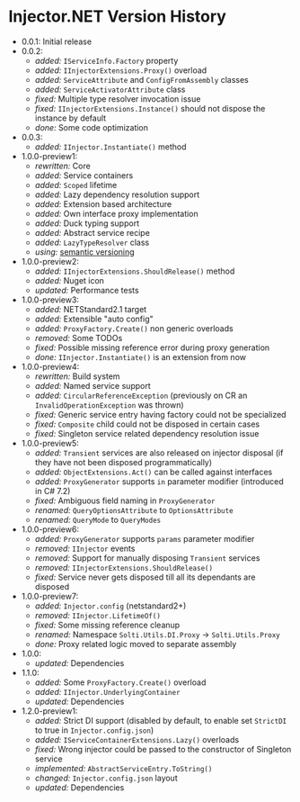 # Injector.NET Version History
- 0.0.1: Initial release
- 0.0.2:
  - *added:* `IServiceInfo.Factory` property
  - *added:* `IInjectorExtensions.Proxy()` overload
  - *added:* `ServiceAttribute` and `ConfigFromAssembly` classes
  - *added:* `ServiceActivatorAttribute` class
  - *fixed:* Multiple type resolver invocation issue
  - *fixed:* `IInjectorExtensions.Instance()` should not dispose the instance by default
  - *done:* Some code optimization
- 0.0.3:
  - *added:* `IInjector.Instantiate()` method
- 1.0.0-preview1:
  - *rewritten:* Core
  - *added:* Service containers
  - *added:* `Scoped` lifetime
  - *added:* Lazy dependency resolution support
  - *added:* Extension based architecture
  - *added:* Own interface proxy implementation
  - *added:* Duck typing support
  - *added:* Abstract service recipe
  - *added:* `LazyTypeResolver` class
  - *using:* [semantic versioning](https://semver.org/ )
- 1.0.0-preview2:
  - *added:* `IInjectorExtensions.ShouldRelease()` method
  - *added:* Nuget icon
  - *updated:* Performance tests
- 1.0.0-preview3:
  - *added:* NETStandard2.1 target
  - *added:* Extensible "auto config"
  - *added:* `ProxyFactory.Create()` non generic overloads
  - *removed:* Some TODOs
  - *fixed:* Possible missing reference error during proxy generation
  - *done:* `IInjector.Instantiate()` is an extension from now
- 1.0.0-preview4:
  - *rewritten:* Build system
  - *added:* Named service support
  - *added:* `CircularReferenceException` (previously on CR an `InvalidOperationException` was thrown) 
  - *fixed:* Generic service entry having factory could not be specialized
  - *fixed:* `Composite` child could not be disposed in certain cases
  - *fixed:* Singleton service related dependency resolution issue
- 1.0.0-preview5:
  - *added:* `Transient` services are also released on injector disposal (if they have not been disposed programmatically)
  - *added:* `ObjectExtensions.Act()` can be called against interfaces
  - *added:* `ProxyGenerator` supports `in` parameter modifier (introduced in C# 7.2)
  - *fixed:* Ambiguous field naming in `ProxyGenerator`
  - *renamed:* `QueryOptionsAttribute` to `OptionsAttribute`
  - *renamed:* `QueryMode` to `QueryModes`
- 1.0.0-preview6:
  - *added:* `ProxyGenerator` supports `params` parameter modifier
  - *removed:* `IInjector` events
  - *removed:* Support for manually disposing `Transient` services
  - *removed:* `IInjectorExtensions.ShouldRelease()`
  - *fixed:* Service never gets disposed till all its dependants are disposed
- 1.0.0-preview7:
  - *added:* `Injector.config` (netstandard2+)
  - *removed:* `IInjector.LifetimeOf()`
  - *fixed:*  Some missing reference cleanup
  - *renamed:* Namespace `Solti.Utils.DI.Proxy` -> `Solti.Utils.Proxy`
  - *done:* Proxy related logic moved to separate assembly
- 1.0.0:
  - *updated:* Dependencies
- 1.1.0:
  - *added:* Some `ProxyFactory.Create()` overload
  - *added:* `IInjector.UnderlyingContainer`
  - *updated:* Dependencies
- 1.2.0-preview1:
  - *added:* Strict DI support (disabled by default, to enable set `StrictDI` to true in `Injector.config.json`)
  - *added:* `IServiceContainerExtensions.Lazy()` overloads
  - *fixed:* Wrong injector could be passed to the constructor of Singleton service
  - *implemented:* `AbstractServiceEntry.ToString()`
  - *changed:* `Injector.config.json` layout
  - *updated:* Dependencies